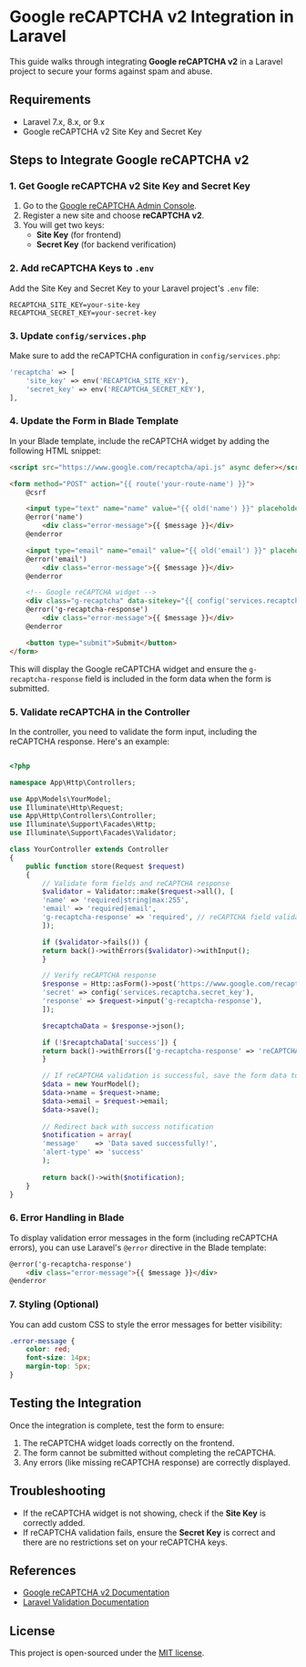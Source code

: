 
# Google reCAPTCHA v2 Integration in Laravel

This guide walks through integrating **Google reCAPTCHA v2** in a Laravel project to secure your forms against spam and abuse.

## Requirements

- Laravel 7.x, 8.x, or 9.x
- Google reCAPTCHA v2 Site Key and Secret Key

## Steps to Integrate Google reCAPTCHA v2

### 1. Get Google reCAPTCHA v2 Site Key and Secret Key

1. Go to the [Google reCAPTCHA Admin Console](https://www.google.com/recaptcha/admin).
2. Register a new site and choose **reCAPTCHA v2**.
3. You will get two keys:
   - **Site Key** (for frontend)
   - **Secret Key** (for backend verification)

### 2. Add reCAPTCHA Keys to `.env`

Add the Site Key and Secret Key to your Laravel project's `.env` file:

```dotenv
RECAPTCHA_SITE_KEY=your-site-key
RECAPTCHA_SECRET_KEY=your-secret-key
```

### 3. Update `config/services.php`

Make sure to add the reCAPTCHA configuration in `config/services.php`:

```php
'recaptcha' => [
    'site_key' => env('RECAPTCHA_SITE_KEY'),
    'secret_key' => env('RECAPTCHA_SECRET_KEY'),
],
```

### 4. Update the Form in Blade Template

In your Blade template, include the reCAPTCHA widget by adding the following HTML snippet:

```html
<script src="https://www.google.com/recaptcha/api.js" async defer></script>

<form method="POST" action="{{ route('your-route-name') }}">
    @csrf

    <input type="text" name="name" value="{{ old('name') }}" placeholder="Your Name" required>
    @error('name')
        <div class="error-message">{{ $message }}</div>
    @enderror

    <input type="email" name="email" value="{{ old('email') }}" placeholder="Your Email" required>
    @error('email')
        <div class="error-message">{{ $message }}</div>
    @enderror

    <!-- Google reCAPTCHA widget -->
    <div class="g-recaptcha" data-sitekey="{{ config('services.recaptcha.site_key') }}"></div>
    @error('g-recaptcha-response')
        <div class="error-message">{{ $message }}</div>
    @enderror

    <button type="submit">Submit</button>
</form>
```

This will display the Google reCAPTCHA widget and ensure the `g-recaptcha-response` field is included in the form data when the form is submitted.

### 5. Validate reCAPTCHA in the Controller

In the controller, you need to validate the form input, including the reCAPTCHA response. Here's an example:

```php

<?php

namespace App\Http\Controllers;

use App\Models\YourModel;
use Illuminate\Http\Request;
use App\Http\Controllers\Controller;
use Illuminate\Support\Facades\Http;
use Illuminate\Support\Facades\Validator;

class YourController extends Controller
{
	public function store(Request $request)
	{
	    // Validate form fields and reCAPTCHA response
	    $validator = Validator::make($request->all(), [
		'name' => 'required|string|max:255',
		'email' => 'required|email',
		'g-recaptcha-response' => 'required', // reCAPTCHA field validation
	    ]);

	    if ($validator->fails()) {
		return back()->withErrors($validator)->withInput();
	    }

	    // Verify reCAPTCHA response
	    $response = Http::asForm()->post('https://www.google.com/recaptcha/api/siteverify', [
		'secret' => config('services.recaptcha.secret_key'),
		'response' => $request->input('g-recaptcha-response'),
	    ]);

	    $recaptchaData = $response->json();

	    if (!$recaptchaData['success']) {
		return back()->withErrors(['g-recaptcha-response' => 'reCAPTCHA verification failed. Please try again.'])->withInput();
	    }

	    // If reCAPTCHA validation is successful, save the form data to the database
	    $data = new YourModel();
	    $data->name = $request->name;
	    $data->email = $request->email;
	    $data->save();
	    
	    // Redirect back with success notification
	    $notification = array(
		'message'    => 'Data saved successfully!',
		'alert-type' => 'success'
	    );
	    
	    return back()->with($notification);
	}
}
```

### 6. Error Handling in Blade

To display validation error messages in the form (including reCAPTCHA errors), you can use Laravel's `@error` directive in the Blade template:

```html
@error('g-recaptcha-response')
    <div class="error-message">{{ $message }}</div>
@enderror
```

### 7. Styling (Optional)

You can add custom CSS to style the error messages for better visibility:

```css
.error-message {
    color: red;
    font-size: 14px;
    margin-top: 5px;
}
```

## Testing the Integration

Once the integration is complete, test the form to ensure:
1. The reCAPTCHA widget loads correctly on the frontend.
2. The form cannot be submitted without completing the reCAPTCHA.
3. Any errors (like missing reCAPTCHA response) are correctly displayed.

## Troubleshooting

- If the reCAPTCHA widget is not showing, check if the **Site Key** is correctly added.
- If reCAPTCHA validation fails, ensure the **Secret Key** is correct and there are no restrictions set on your reCAPTCHA keys.

## References

- [Google reCAPTCHA v2 Documentation](https://developers.google.com/recaptcha/docs/display)
- [Laravel Validation Documentation](https://laravel.com/docs/validation)

## License

This project is open-sourced under the [MIT license](https://opensource.org/licenses/MIT).